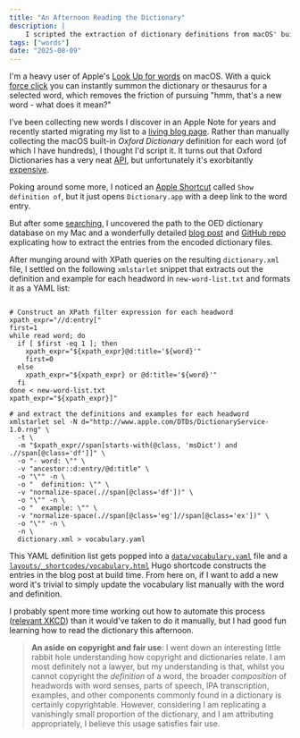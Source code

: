 ```yaml
---
title: "An Afternoon Reading the Dictionary"
description: |
    I scripted the extraction of dictionary definitions from macOS' built-in Oxford Dictionary archive to automate my new-vocabulary blog page. As all good automation projects, I probably spent more time automating the process than it would've taken to do it manually.
tags: ["words"]
date: "2025-08-09"
---
```


I'm a heavy user of Apple's [Look Up for words](https://support.apple.com/en-au/guide/mac-help/mchl3983326c/mac) on macOS. With a quick [force click](https://support.apple.com/en-au/guide/mac-help/mchl3983326c/mac) you can instantly summon the dictionary or thesaurus for a selected word, which removes the friction of pursuing "hmm, that's a new word - what does it mean?"

I’ve been collecting new words I discover in an Apple Note for years and recently started migrating my list to a [living blog page](https://abstractnonsense.xyz/blog/2025-08-01-a-living-log-of-lexical-learnings/). Rather than manually collecting the macOS built-in _Oxford Dictionary_ definition for each word (of which I have hundreds), I thought I'd script it. It turns out that Oxford Dictionaries has a very neat [API](https://developer.oxforddictionaries.com/documentation), but unfortunately it's exorbitantly [expensive](https://account.oxforddictionaries.com/pricing).

Poking around some more, I noticed an [Apple Shortcut](https://support.apple.com/en-au/guide/shortcuts-mac/apdf22b0444c/mac) called `Show definition of`, but it just opens `Dictionary.app` with a deep link to the word entry.

But after some [searching](https://apple.stackexchange.com/questions/404461/where-are-dictionaries-stored-in-macos), I uncovered the path to the OED dictionary database on my Mac and a wonderfully detailed [blog post](https://fmentzer.github.io/posts/2020/dictionary/) and [GitHub repo](https://github.com/JadedTuna/apple-dictionary) explicating how to extract the entries from the encoded dictionary files.

After munging around with XPath queries on the resulting `dictionary.xml` file, I settled on the following `xmlstarlet` snippet that extracts out the definition and example for each headword in `new-word-list.txt` and formats it as a YAML list:

```shell

# Construct an XPath filter expression for each headword
xpath_expr="//d:entry["
first=1
while read word; do
  if [ $first -eq 1 ]; then
    xpath_expr="${xpath_expr}@d:title='${word}'"
    first=0
  else
    xpath_expr="${xpath_expr} or @d:title='${word}'"
  fi
done < new-word-list.txt
xpath_expr="${xpath_expr}]"

# and extract the definitions and examples for each headword
xmlstarlet sel -N d="http://www.apple.com/DTDs/DictionaryService-1.0.rng" \
  -t \
  -m "$xpath_expr//span[starts-with(@class, 'msDict') and .//span[@class='df']]" \
  -o "- word: \"" \
  -v "ancestor::d:entry/@d:title" \
  -o "\"" -n \
  -o "  definition: \"" \
  -v "normalize-space(.//span[@class='df'])" \
  -o "\"" -n \
  -o "  example: \"" \
  -v "normalize-space(.//span[@class='eg']//span[@class='ex'])" \
  -o "\"" -n \
  -n \
  dictionary.xml > vocabulary.yaml
```

This YAML definition list gets popped into a [`data/vocabulary.yaml`](https://github.com/stochastical/abstractnonsense/blob/main/data/vocabulary.yaml) file and a [`layouts/_shortcodes/vocabulary.html`](https://github.com/stochastical/abstractnonsense/blob/main/layouts/_shortcodes/vocabulary.html) Hugo shortcode constructs the entries in the blog post at build time. From here on, if I want to add a new word it's trivial to simply update the vocabulary list manually with the word and definition.

I probably spent more time working out how to automate this process ([relevant XKCD](https://xkcd.com/1319/)) than it would've taken to do it manually, but I had good fun learning how to read the dictionary this afternoon.

> **An aside on copyright and fair use**: I went down an interesting little rabbit hole understanding how copyright and dictionaries relate. I am most definitely not a lawyer, but my understanding is that, whilst you cannot copyright the _definition_ of a word, the broader _composition_ of headwords with word senses, parts of speech, IPA transcription, examples, and other components commonly found in a dictionary is certainly copyrightable.
> However, considering I am replicating a vanishingly small proportion of the dictionary, and I am attributing appropriately, I believe this usage satisfies fair use.
